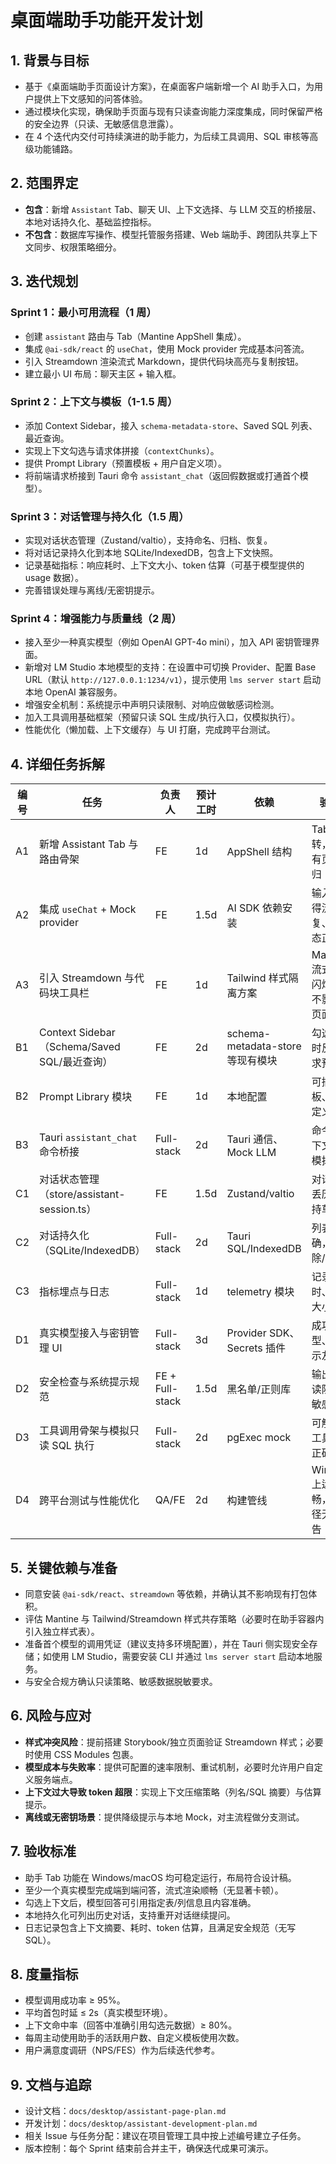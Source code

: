 # 桌面端助手功能开发计划

## 1. 背景与目标
- 基于《桌面端助手页面设计方案》，在桌面客户端新增一个 AI 助手入口，为用户提供上下文感知的问答体验。
- 通过模块化实现，确保助手页面与现有只读查询能力深度集成，同时保留严格的安全边界（只读、无敏感信息泄露）。
- 在 4 个迭代内交付可持续演进的助手能力，为后续工具调用、SQL 审核等高级功能铺路。

## 2. 范围界定
- **包含**：新增 `Assistant` Tab、聊天 UI、上下文选择、与 LLM 交互的桥接层、本地对话持久化、基础监控指标。
- **不包含**：数据库写操作、模型托管服务搭建、Web 端助手、跨团队共享上下文同步、权限策略细分。

## 3. 迭代规划

### Sprint 1：最小可用流程（1 周）
- 创建 `assistant` 路由与 Tab（Mantine AppShell 集成）。
- 集成 `@ai-sdk/react` 的 `useChat`，使用 Mock provider 完成基本问答流。
- 引入 Streamdown 渲染流式 Markdown，提供代码块高亮与复制按钮。
- 建立最小 UI 布局：聊天主区 + 输入框。

### Sprint 2：上下文与模板（1-1.5 周）
- 添加 Context Sidebar，接入 `schema-metadata-store`、Saved SQL 列表、最近查询。
- 实现上下文勾选与请求体拼接（`contextChunks`）。
- 提供 Prompt Library（预置模板 + 用户自定义项）。
- 将前端请求桥接到 Tauri 命令 `assistant_chat`（返回假数据或打通首个模型）。

### Sprint 3：对话管理与持久化（1.5 周）
- 实现对话状态管理（Zustand/valtio），支持命名、归档、恢复。
- 将对话记录持久化到本地 SQLite/IndexedDB，包含上下文快照。
- 记录基础指标：响应耗时、上下文大小、token 估算（可基于模型提供的 usage 数据）。
- 完善错误处理与离线/无密钥提示。

### Sprint 4：增强能力与质量线（2 周）
- 接入至少一种真实模型（例如 OpenAI GPT-4o mini），加入 API 密钥管理界面。
- 新增对 LM Studio 本地模型的支持：在设置中可切换 Provider、配置 Base URL（默认 `http://127.0.0.1:1234/v1`），提示使用 `lms server start` 启动本地 OpenAI 兼容服务。
- 增强安全机制：系统提示中声明只读限制、对响应做敏感词检测。
- 加入工具调用基础框架（预留只读 SQL 生成/执行入口，仅模拟执行）。
- 性能优化（懒加载、上下文缓存）与 UI 打磨，完成跨平台测试。

## 4. 详细任务拆解

| 编号 | 任务 | 负责人 | 预计工时 | 依赖 | 验收要点 |
| ---- | ---- | ---- | ---- | ---- | ---- |
| A1 | 新增 Assistant Tab 与路由骨架 | FE | 1d | AppShell 结构 | Tab 可跳转，保持现有页面无回归 |
| A2 | 集成 `useChat` + Mock provider | FE | 1.5d | AI SDK 依赖安装 | 输入后可获得流式回复、加载状态正确 |
| A3 | 引入 Streamdown 与代码块工具栏 | FE | 1d | Tailwind 样式隔离方案 | Markdown 流式渲染无闪烁，样式不影响其它页面 |
| B1 | Context Sidebar（Schema/Saved SQL/最近查询） | FE | 2d | schema-metadata-store 等现有模块 | 勾选项可实时反映到请求预览 |
| B2 | Prompt Library 模块 | FE | 1d | 本地配置 | 可插入模板、支持自定义保存 |
| B3 | Tauri `assistant_chat` 命令桥接 | Full-stack | 2d | Tauri 通信、Mock LLM | 命令接收上下文，返回模拟流数据 |
| C1 | 对话状态管理（store/assistant-session.ts） | FE | 1.5d | Zustand/valtio | 对话切换不丢历史，支持草稿保存 |
| C2 | 对话持久化（SQLite/IndexedDB） | Full-stack | 2d | Tauri SQL/IndexedDB | 列表加载准确，支持删除/归档 |
| C3 | 指标埋点与日志 | Full-stack | 1d | telemetry 模块 | 记录响应耗时、上下文大小等 |
| D1 | 真实模型接入与密钥管理 UI | Full-stack | 3d | Provider SDK、Secrets 插件 | 成功调用模型、错误提示友好 |
| D2 | 安全检查与系统提示规范 | FE + Full-stack | 1.5d | 黑名单/正则库 | 输出符合只读限制，无敏感词误报 |
| D3 | 工具调用骨架与模拟只读 SQL 执行 | Full-stack | 2d | pgExec mock | 可触发模拟工具且结果正确回显 |
| D4 | 跨平台测试与性能优化 | QA/FE | 2d | 构建管线 | Win/macOS 上运行流畅，关键路径无性能警告 |

## 5. 关键依赖与准备
- 同意安装 `@ai-sdk/react`、`streamdown` 等依赖，并确认其不影响现有打包体积。
- 评估 Mantine 与 Tailwind/Streamdown 样式共存策略（必要时在助手容器内引入独立样式表）。
- 准备首个模型的调用凭证（建议支持多环境配置），并在 Tauri 侧实现安全存储；如使用 LM Studio，需要安装 CLI 并通过 `lms server start` 启动本地服务。
- 与安全合规方确认只读策略、敏感数据脱敏要求。

## 6. 风险与应对
- **样式冲突风险**：提前搭建 Storybook/独立页面验证 Streamdown 样式；必要时使用 CSS Modules 包裹。
- **模型成本与失败率**：提供可配置的速率限制、重试机制，必要时允许用户自定义服务端点。
- **上下文过大导致 token 超限**：实现上下文压缩策略（列名/SQL 摘要）与估算提示。
- **离线或无密钥场景**：提供降级提示与本地 Mock，对主流程做分支测试。

## 7. 验收标准
- 助手 Tab 功能在 Windows/macOS 均可稳定运行，布局符合设计稿。
- 至少一个真实模型完成端到端问答，流式渲染顺畅（无显著卡顿）。
- 勾选上下文后，模型回答可引用指定表/列信息且内容准确。
- 本地持久化可列出历史对话，支持重开对话继续提问。
- 日志记录包含上下文摘要、耗时、token 估算，且满足安全规范（无写 SQL）。

## 8. 度量指标
- 模型调用成功率 ≥ 95%。
- 平均首包时延 ≤ 2s（真实模型环境）。
- 上下文命中率（回答中准确引用勾选元数据）≥ 80%。
- 每周主动使用助手的活跃用户数、自定义模板使用次数。
- 用户满意度调研（NPS/FES）作为后续迭代参考。

## 9. 文档与追踪
- 设计文档：`docs/desktop/assistant-page-plan.md`
- 开发计划：`docs/desktop/assistant-development-plan.md`
- 相关 Issue 与任务分配：建议在项目管理工具中按上述编号建立子任务。
- 版本控制：每个 Sprint 结束前合并主干，确保迭代成果可演示。

